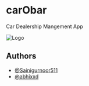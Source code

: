 # carObar

Car Dealership Mangement App

![Logo](https://t4.ftcdn.net/jpg/02/48/14/89/360_F_248148997_R67fvXNl9a9WXjPUH8MJHzsBKJNs2bWJ.jpg)


## Authors

- [@Sainigurnoor511](https://github.com/Sainigurnoor511)
- [@abhixxd](https://github.com/abhixxd)